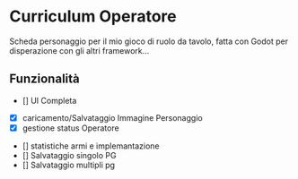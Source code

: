 # Curriculum Operatore
 Scheda personaggio per il mio gioco di ruolo da tavolo, fatta con Godot per disperazione con gli altri framework...

## Funzionalità
- [] UI Completa
- [x] caricamento/Salvataggio Immagine Personaggio
- [x] gestione status Operatore
- [] statistiche armi e implemantazione
- [] Salvataggio singolo PG
- [] Salvataggio multipli pg